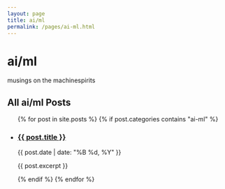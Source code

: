 ```yaml
---
layout: page
title: ai/ml
permalink: /pages/ai-ml.html
---
```


# ai/ml

musings on the machinespirits

## All ai/ml Posts

<ul class="post-list">
  {% for post in site.posts %}
    {% if post.categories contains "ai-ml" %}
      <li>
        <h3><a href="{{ post.url }}">{{ post.title }}</a></h3>
        <p class="post-meta">{{ post.date | date: "%B %d, %Y" }}</p>
        <p>{{ post.excerpt }}</p>
      </li>
    {% endif %}
  {% endfor %}
</ul>
